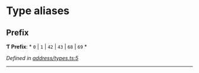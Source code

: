 

# Type aliases

<a id="prefix"></a>

##  Prefix

**Ƭ Prefix**: * `0` &#124; `1` &#124; `42` &#124; `43` &#124; `68` &#124; `69`
*

*Defined in [address/types.ts:5](https://github.com/polkadot-js/common/blob/cd7f644/packages/keyring/src/address/types.ts#L5)*

___

